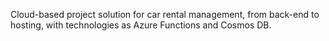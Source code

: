 Cloud-based project solution for car rental management, from back-end to hosting, with technologies as Azure Functions and Cosmos DB.
